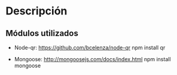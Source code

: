 # Descripción

## Módulos utilizados

* Node-qr:
https://github.com/bcelenza/node-qr
npm install qr

* Mongoose:
http://mongoosejs.com/docs/index.html
npm install mongoose